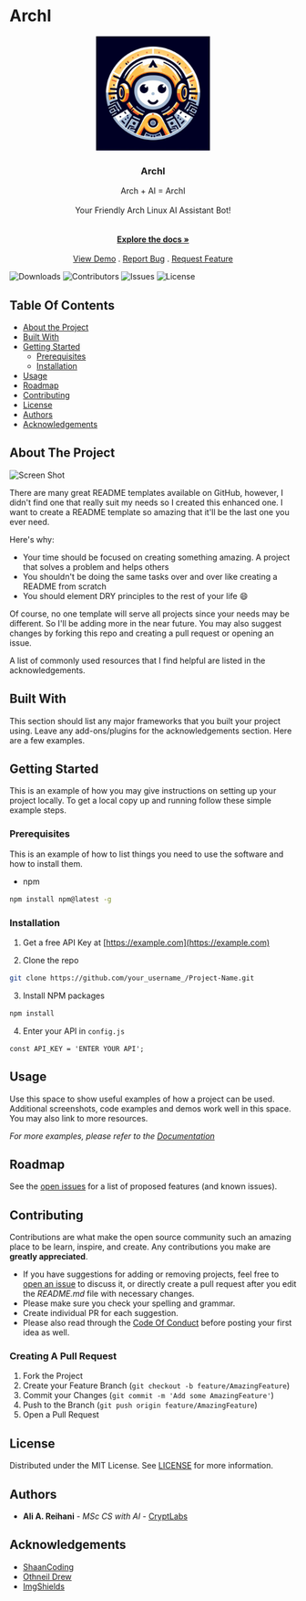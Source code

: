 # ArchI

<p align="center">
  <a href="https://github.com/CryptLabs/Archi">
    <img src="logo.jpeg" alt="Logo" width="200" height="200">
  </a>

  <h3 align="center">ArchI</h3>

  <p align="center">
    Arch + AI = ArchI<br/><br/> Your Friendly Arch Linux AI Assistant Bot!<br/>
    <br/>
    <br/>
    <a href="https://github.com/CryptLabs/Archi"><strong>Explore the docs »</strong></a>
    <br/>
    <br/>
    <a href="https://github.com/CryptLabs/Archi">View Demo</a>
    .
    <a href="https://github.com/CryptLabs/Archi/issues">Report Bug</a>
    .
    <a href="https://github.com/CryptLabs/Archi/issues">Request Feature</a>
  </p>
</p>

![Downloads](https://img.shields.io/github/downloads/CryptLabs/Archi/total) ![Contributors](https://img.shields.io/github/contributors/CryptLabs/Archi?color=dark-green) ![Issues](https://img.shields.io/github/issues/CryptLabs/Archi) ![License](https://img.shields.io/github/license/CryptLabs/Archi) 

## Table Of Contents

* [About the Project](#about-the-project)
* [Built With](#built-with)
* [Getting Started](#getting-started)
  * [Prerequisites](#prerequisites)
  * [Installation](#installation)
* [Usage](#usage)
* [Roadmap](#roadmap)
* [Contributing](#contributing)
* [License](#license)
* [Authors](#authors)
* [Acknowledgements](#acknowledgements)

## About The Project

![Screen Shot](images/screenshot.png)

There are many great README templates available on GitHub, however, I didn't find one that really suit my needs so I created this enhanced one. I want to create a README template so amazing that it'll be the last one you ever need.

Here's why:

* Your time should be focused on creating something amazing. A project that solves a problem and helps others
* You shouldn't be doing the same tasks over and over like creating a README from scratch
* You should element DRY principles to the rest of your life :smile:

Of course, no one template will serve all projects since your needs may be different. So I'll be adding more in the near future. You may also suggest changes by forking this repo and creating a pull request or opening an issue.

A list of commonly used resources that I find helpful are listed in the acknowledgements.

## Built With

This section should list any major frameworks that you built your project using. Leave any add-ons/plugins for the acknowledgements section. Here are a few examples.

## Getting Started

This is an example of how you may give instructions on setting up your project locally.
To get a local copy up and running follow these simple example steps.

### Prerequisites

This is an example of how to list things you need to use the software and how to install them.

* npm

```sh
npm install npm@latest -g
```

### Installation

1. Get a free API Key at [https://example.com](https://example.com)

2. Clone the repo

```sh
git clone https://github.com/your_username_/Project-Name.git
```

3. Install NPM packages

```sh
npm install
```

4. Enter your API in `config.js`

```JS
const API_KEY = 'ENTER YOUR API';
```

## Usage

Use this space to show useful examples of how a project can be used. Additional screenshots, code examples and demos work well in this space. You may also link to more resources.

_For more examples, please refer to the [Documentation](https://example.com)_

## Roadmap

See the [open issues](https://github.com/CryptLabs/Archi/issues) for a list of proposed features (and known issues).

## Contributing

Contributions are what make the open source community such an amazing place to be learn, inspire, and create. Any contributions you make are **greatly appreciated**.
* If you have suggestions for adding or removing projects, feel free to [open an issue](https://github.com/CryptLabs/Archi/issues/new) to discuss it, or directly create a pull request after you edit the *README.md* file with necessary changes.
* Please make sure you check your spelling and grammar.
* Create individual PR for each suggestion.
* Please also read through the [Code Of Conduct](https://github.com/CryptLabs/Archi/blob/main/CODE_OF_CONDUCT.md) before posting your first idea as well.

### Creating A Pull Request

1. Fork the Project
2. Create your Feature Branch (`git checkout -b feature/AmazingFeature`)
3. Commit your Changes (`git commit -m 'Add some AmazingFeature'`)
4. Push to the Branch (`git push origin feature/AmazingFeature`)
5. Open a Pull Request

## License

Distributed under the MIT License. See [LICENSE](https://github.com/CryptLabs/Archi/blob/main/LICENSE.md) for more information.

## Authors

* **Ali A. Reihani** - *MSc CS with AI* - [CryptLabs](https://cryptlabs.com)

## Acknowledgements

* [ShaanCoding](https://github.com/ShaanCoding/)
* [Othneil Drew](https://github.com/othneildrew/Best-README-Template)
* [ImgShields](https://shields.io/)
